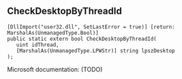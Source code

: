 ## CheckDesktopByThreadId

```
[DllImport("user32.dll", SetLastError = true)] [return: MarshalAs(UnmanagedType.Bool)]
public static extern bool CheckDesktopByThreadId(
   uint idThread,
   [MarshalAs(UnmanagedType.LPWStr)] string lpszDesktop
);
```

Microsoft documentation: (TODO)
